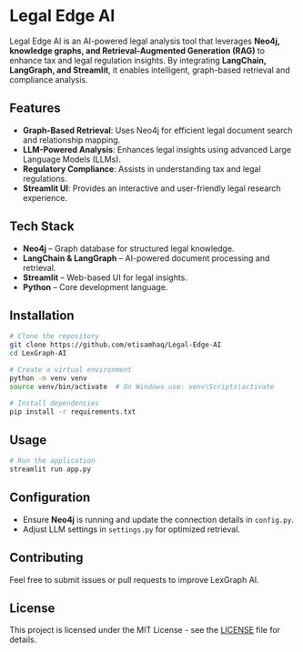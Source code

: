 # Legal Edge AI

Legal Edge AI is an AI-powered legal analysis tool that leverages **Neo4j, knowledge graphs, and Retrieval-Augmented Generation (RAG)** to enhance tax and legal regulation insights. By integrating **LangChain, LangGraph, and Streamlit**, it enables intelligent, graph-based retrieval and compliance analysis.

## Features
- **Graph-Based Retrieval**: Uses Neo4j for efficient legal document search and relationship mapping.
- **LLM-Powered Analysis**: Enhances legal insights using advanced Large Language Models (LLMs).
- **Regulatory Compliance**: Assists in understanding tax and legal regulations.
- **Streamlit UI**: Provides an interactive and user-friendly legal research experience.

## Tech Stack
- **Neo4j** – Graph database for structured legal knowledge.
- **LangChain & LangGraph** – AI-powered document processing and retrieval.
- **Streamlit** – Web-based UI for legal insights.
- **Python** – Core development language.

## Installation
```bash
# Clone the repository
git clone https://github.com/etisamhaq/Legal-Edge-AI
cd LexGraph-AI

# Create a virtual environment
python -m venv venv
source venv/bin/activate  # On Windows use: venv\Scripts\activate

# Install dependencies
pip install -r requirements.txt
```

## Usage
```bash
# Run the application
streamlit run app.py
```

## Configuration
- Ensure **Neo4j** is running and update the connection details in `config.py`.
- Adjust LLM settings in `settings.py` for optimized retrieval.

## Contributing
Feel free to submit issues or pull requests to improve LexGraph AI.

## License
This project is licensed under the MIT License - see the [LICENSE](LICENSE) file for details.
